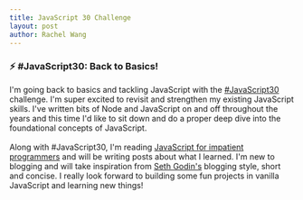 ```yaml
---
title: JavaScript 30 Challenge
layout: post
author: Rachel Wang
---
```

### ⚡ #JavaScript30: Back to Basics!

I'm going back to basics and tackling JavaScript with the [#JavaScript30](https://javascript30.com/) challenge. I'm super excited to revisit and strengthen my existing JavaScript skills. I've written bits of Node and JavaScript on and off throughout the years and this time I'd like to sit down and do a proper deep dive into the foundational concepts of JavaScript. 
<br>
<br>
Along with #JavaScript30, I'm reading [JavaScript for impatient programmers](https://exploringjs.com/impatient-js/) and will be writing posts about what I learned. I'm new to blogging and will take inspiration from [Seth Godin's](https://seths.blog/) blogging style, short and concise. I really look forward to building some fun projects in vanilla JavaScript and learning new things!



